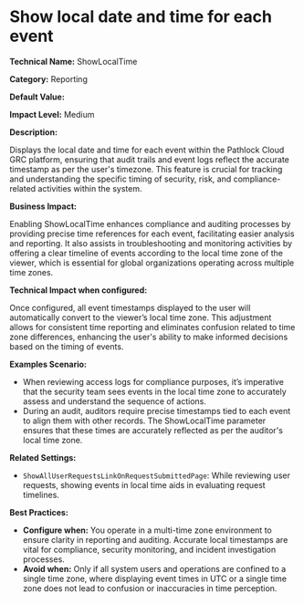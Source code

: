 # Show local date and time for each event

**Technical Name:** ShowLocalTime

**Category:** Reporting

**Default Value:** 

**Impact Level:** Medium

**Description:**

Displays the local date and time for each event within the Pathlock Cloud GRC platform, ensuring that audit trails and event logs reflect the accurate timestamp as per the user's timezone. This feature is crucial for tracking and understanding the specific timing of security, risk, and compliance-related activities within the system.

**Business Impact:**

Enabling ShowLocalTime enhances compliance and auditing processes by providing precise time references for each event, facilitating easier analysis and reporting. It also assists in troubleshooting and monitoring activities by offering a clear timeline of events according to the local time zone of the viewer, which is essential for global organizations operating across multiple time zones.

**Technical Impact when configured:**

Once configured, all event timestamps displayed to the user will automatically convert to the viewer’s local time zone. This adjustment allows for consistent time reporting and eliminates confusion related to time zone differences, enhancing the user's ability to make informed decisions based on the timing of events.

**Examples Scenario:**

- When reviewing access logs for compliance purposes, it’s imperative that the security team sees events in the local time zone to accurately assess and understand the sequence of actions.
- During an audit, auditors require precise timestamps tied to each event to align them with other records. The ShowLocalTime parameter ensures that these times are accurately reflected as per the auditor's local time zone.

**Related Settings:** 

- `ShowAllUserRequestsLinkOnRequestSubmittedPage`: While reviewing user requests, showing events in local time aids in evaluating request timelines.

**Best Practices:** 

- **Configure when:** You operate in a multi-time zone environment to ensure clarity in reporting and auditing. Accurate local timestamps are vital for compliance, security monitoring, and incident investigation processes.
- **Avoid when:** Only if all system users and operations are confined to a single time zone, where displaying event times in UTC or a single time zone does not lead to confusion or inaccuracies in time perception.